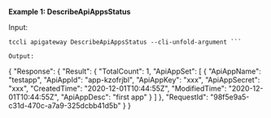 **Example 1: DescribeApiAppsStatus**



Input: 

```
tccli apigateway DescribeApiAppsStatus --cli-unfold-argument ```

Output: 
```
{
    "Response": {
        "Result": {
            "TotalCount": 1,
            "ApiAppSet": [
                {
                    "ApiAppName": "testapp",
                    "ApiAppId": "app-kzofrjbl",
                    "ApiAppKey": "xxx",
                    "ApiAppSecret": "xxx",
                    "CreatedTime": "2020-12-01T10:44:55Z",
                    "ModifiedTime": "2020-12-01T10:44:55Z",
                    "ApiAppDesc": "first app"
                }
            ]
        },
        "RequestId": "98f5e9a5-c31d-470c-a7a9-325dcbb41d5b"
    }
}
```

